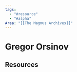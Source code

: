 ```yaml
---
tags:
  - "#resource"
  - "#alpha"
Area: "[[The Magnus Archives]]"
---
```


# Gregor Orsinov


## Resources


